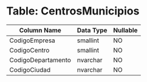 # Table: CentrosMunicipios

| Column Name | Data Type | Nullable |
|-------------|-----------|----------|
| CodigoEmpresa | smallint | NO |
| CodigoCentro | smallint | NO |
| CodigoDepartamento | nvarchar | NO |
| CodigoCiudad | nvarchar | NO |
